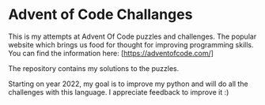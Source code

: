 # Advent of Code Challanges

This is my attempts at Advent Of Code puzzles and challenges. The popular website which brings us food for thought for improving programming skills.
You can find the information here:
[https://adventofcode.com/]

The repository contains my solutions to the puzzles.

Starting on year 2022, my goal is to improve my python and will do all the challenges with this language. I appreciate feedback to improve it :)


